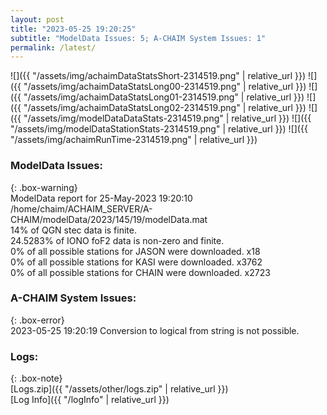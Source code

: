 ```yaml
---
layout: post
title: "2023-05-25 19:20:25"
subtitle: "ModelData Issues: 5; A-CHAIM System Issues: 1"
permalink: /latest/
---
```


![]({{ "/assets/img/achaimDataStatsShort-2314519.png" | relative_url }})
![]({{ "/assets/img/achaimDataStatsLong00-2314519.png" | relative_url }})
![]({{ "/assets/img/achaimDataStatsLong01-2314519.png" | relative_url }})
![]({{ "/assets/img/achaimDataStatsLong02-2314519.png" | relative_url }})
![]({{ "/assets/img/modelDataDataStats-2314519.png" | relative_url }})
![]({{ "/assets/img/modelDataStationStats-2314519.png" | relative_url }})
![]({{ "/assets/img/achaimRunTime-2314519.png" | relative_url }})


### ModelData Issues:  
  
{: .box-warning}  
 ModelData report for 25-May-2023 19:20:10   
 /home/chaim/ACHAIM_SERVER/A-CHAIM/modelData/2023/145/19/modelData.mat   
 14% of QGN stec data is finite.   
 24.5283% of IONO foF2 data is non-zero and finite.   
 0% of all possible stations for JASON were downloaded. x18   
 0% of all possible stations for KASI were downloaded. x3762   
 0% of all possible stations for CHAIN were downloaded. x2723   
  
### A-CHAIM System Issues:  
  
{: .box-error}  
2023-05-25 19:20:19 Conversion to logical from string is not possible.  

### Logs:  
  
{: .box-note}  
[Logs.zip]({{ "/assets/other/logs.zip" | relative_url }})  
[Log Info]({{ "/logInfo" | relative_url }})  

